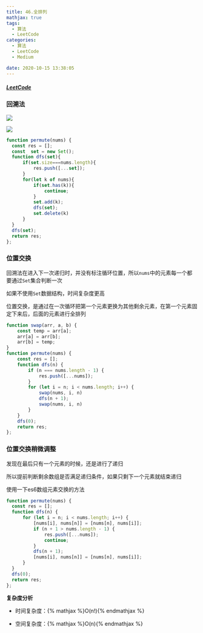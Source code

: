 ```yaml
---
title: 46.全排列
mathjax: true
tags:
  - 算法
  - LeetCode
categories:
  - 算法
  - LeetCode
  - Medium

date: 2020-10-15 13:38:05
---
```


##### [LeetCode](https://leetcode-cn.com/problems/permutations/)

### 回溯法

![](0001.png)

![](0002.png)

```javascript
function permute(nums) {
  const res = [];
  const  set = new Set();
  function dfs(set){
      if(set.size===nums.length){
          res.push([...set]);
      }
      for(let k of nums){
          if(set.has(k)){
              continue;
          }
          set.add(k);
          dfs(set);
          set.delete(k)
      }
  }
  dfs(set);
  return res;
};
```

### 位置交换

回溯法在进入下一次递归时，并没有标注循环位置，所以`nums`中的元素每一个都要通过`Set`集合判断一次

如果不使用`Set`数据结构，时间复杂度更高

位置交换，是通过在一次循环把第一个元素更换为其他剩余元素，在第一个元素固定下来后，后面的元素进行全排列

```javascript
function swap(arr, a, b) {
    const temp = arr[a];
    arr[a] = arr[b];
    arr[b] = temp;
}
function permute(nums) {
    const res = [];
    function dfs(n) {
        if (n === nums.length - 1) {
            res.push([...nums]);
        }
        for (let i = n; i < nums.length; i++) {
            swap(nums, i, n)
            dfs(n + 1);
            swap(nums, i, n)
        }
    }
    dfs(0);
    return res;
};
```
### 位置交换稍微调整

发现在最后只有一个元素的时候，还是进行了递归

所以提前判断剩余数组是否满足递归条件，如果只剩下一个元素就结束递归

使用一下es6数组元素交换的方法

```javascript
function permute(nums) {
  const res = [];
  function dfs(n) {
      for (let i = n; i < nums.length; i++) {
          [nums[i], nums[n]] = [nums[n], nums[i]];
          if (n + 1 > nums.length - 1) {
              res.push([...nums]);
              continue;
          }
          dfs(n + 1);
          [nums[i], nums[n]] = [nums[n], nums[i]];
      }
  }
  dfs(0);
  return res;
};
```


**复杂度分析**

+ 时间复杂度：{% mathjax %}O(n!){% endmathjax %}

+ 空间复杂度：{% mathjax %}O(n){% endmathjax %}